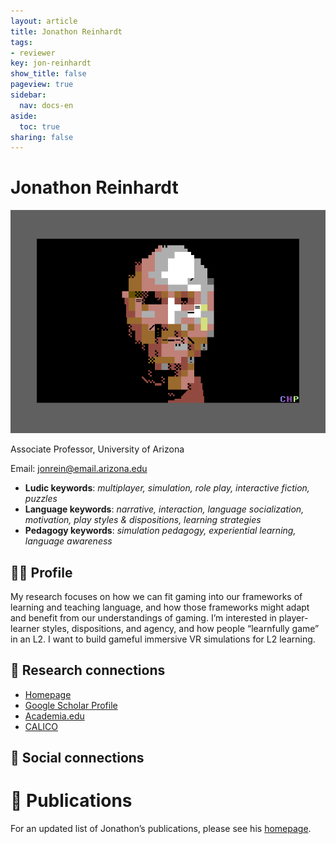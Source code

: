 ```yaml
---
layout: article
title: Jonathon Reinhardt
tags:
- reviewer
key: jon-reinhardt
show_title: false
pageview: true
sidebar:
  nav: docs-en
aside:
  toc: true
sharing: false
---
```


# Jonathon Reinhardt

<div class="card">
  <div class="card__image">
    <img class="image" src="/assets/images/LLP-Reinhardt-3.png"/>
    <div class="overlay overlay--bottom">
      <p>Associate Professor, University of Arizona</p>
    </div>
  </div>
</div>

Email: [jonrein@email.arizona.edu](mailto:jonrein@email.arizona.edu)

- **Ludic keywords**: *multiplayer, simulation, role play, interactive fiction, puzzles*
- **Language keywords**: *narrative, interaction, language socialization, motivation, play styles & dispositions, learning strategies*
- **Pedagogy keywords**: *simulation pedagogy, experiential learning, language awareness*

<!--more-->

## 👨‍🏫 Profile

My research focuses on how we can fit gaming into our frameworks of learning and teaching language, and how those frameworks might adapt and benefit from our understandings of gaming. I’m interested in player-learner styles, dispositions, and agency, and how people “learnfully game” in an L2. I want to build gameful immersive VR simulations for L2 learning.

## 🧪 Research connections

- [Homepage](https://jonreinhardt.wordpress.com/)
- [Google Scholar Profile](https://scholar.google.com/citations?user=kKs9sb4AAAAJ&hl=en)
- [Academia.edu](https://arizona.academia.edu/JonathonReinhardt)
- [CALICO](http://www.calico.org/)

## 💬 Social connections

# 📰 Publications

For an updated list of Jonathon’s publications, please see his [homepage](https://jonreinhardt.wordpress.com/).